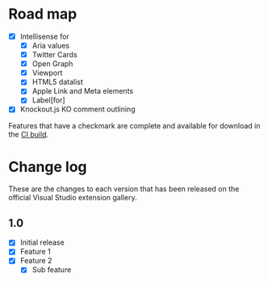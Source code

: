 # Road map

- [x] Intellisense for
  - [x] Aria values
  - [x] Twitter Cards
  - [x] Open Graph
  - [x] Viewport
  - [x] HTML5 datalist
  - [x] Apple Link and Meta elements
  - [x] Label[for]
- [x] Knockout.js KO comment outlining

Features that have a checkmark are complete and available for
download in the
[CI build](http://vsixgallery.com/extension/3cef2919-d8c7-4e9f-a809-5a0ba9c61fac/).

# Change log

These are the changes to each version that has been released
on the official Visual Studio extension gallery.


## 1.0

- [x] Initial release
- [x] Feature 1
- [x] Feature 2
  - [x] Sub feature